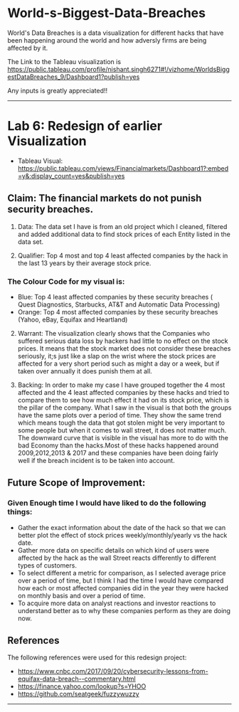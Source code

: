 # World-s-Biggest-Data-Breaches

World's Data Breaches is a data visualization for different hacks that have been happening around the world and how adversly firms are being affected by it.

The Link to the Tableau visualization is https://public.tableau.com/profile/nishant.singh6271#!/vizhome/WorldsBiggestDataBreaches_9/Dashboard1?publish=yes

Any inputs is greatly appreciated!!

******************************************************************************************************************************

# Lab 6: Redesign of earlier Visualization

* Tableau Visual: https://public.tableau.com/views/Financialmarkets/Dashboard1?:embed=y&:display_count=yes&publish=yes



## Claim: The financial markets do not punish security breaches.

1. Data: The data set I have is from an old project which I cleaned, filtered and added additional data to find stock prices of each Entity listed in the data set. 

2. Qualifier: Top 4 most and top 4 least affected companies by the hack in the last 13 years by their average stock price.

### The  Colour Code for my visual is:

* Blue: Top 4 least affected companies by these security breaches ( Quest Diagnostics, Starbucks, AT&T and Automatic Data Processing)
* Orange: Top 4 most affected companies by these security breaches (Yahoo, eBay, Equifax and Heartland)

2. Warrant: The visualization clearly shows that the Companies who suffered serious data loss by hackers had little to no effect on the stock prices. It means that the stock market does not consider these breaches seriously, it;s just like a slap on the wrist where the stock prices are affected for a very short period such as might a day or a week, but if taken over annually it does punish them at all.

3. Backing: In order to make my case I have grouped together the 4 most affected and the 4 least affected companies by these hacks and tried to compare them to see how much effect it had on its stock price, which is the pillar of the company. What I saw in the visual is that both the groups have the same plots over a period of time. They show the same trend which means tough the data that got stolen might be very important to some people but when it comes to wall street, it does not matter much. The downward curve that is visible in the visual has more to do with the bad Economy than the hacks.Most of these hacks happened around 2009,2012,2013 & 2017 and these companies have been doing fairly well if the breach incident is to be taken into account.



## Future Scope of Improvement:

### Given Enough time I would have liked to do the following things:

* Gather the exact information about the date of the hack so that we can better plot the effect of stock prices weekly/monthly/yearly vs the hack date. 
* Gather more data on specific details on which kind of users were affected by the hack as the wall Street reacts differently to different types of customers. 
* To select different a metric for comparison, as I selected average price over a period of time, but I think I had the time I would have compared how each or most affected companies did in the year they were hacked on monthly basis and over a period of time. 
* To acquire more data on analyst reactions and investor reactions to understand better as to why these companies perform as they are doing now.
## References

The following references were used for this redesign project:

* https://www.cnbc.com/2017/09/20/cybersecurity-lessons-from-equifax-data-breach--commentary.html
* https://finance.yahoo.com/lookup?s=YHOO
* https://github.com/seatgeek/fuzzywuzzy


******************************************************************************************************************************













